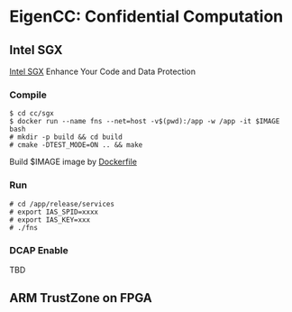 # EigenCC: Confidential Computation

## Intel SGX

[Intel SGX](https://software.intel.com/content/www/us/en/develop/topics/software-guard-extensions.html) Enhance Your Code and Data Protection

### Compile

```
$ cd cc/sgx 
$ docker run --name fns --net=host -v$(pwd):/app -w /app -it $IMAGE bash
# mkdir -p build && cd build
# cmake -DTEST_MODE=ON .. && make
```

Build $IMAGE image by [Dockerfile](./sgx/dcap/Dockerfile)

### Run
```
# cd /app/release/services
# export IAS_SPID=xxxx
# export IAS_KEY=xxx
# ./fns
```

### DCAP Enable
TBD

## ARM TrustZone on FPGA 
